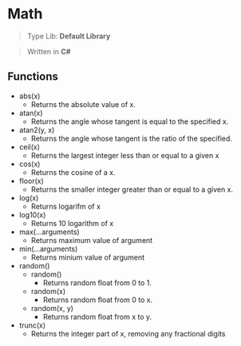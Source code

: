 # Math
>  Type Lib: **Default Library**

>Written in **C#**
## **Functions**
* abs(x)
  + Returns the absolute value of x.
* atan(x)
  + Returns the angle whose tangent is equal to the specified x.
* atan2(y, x)
  + Returns the angle whose tangent is the ratio of the specified.
* ceil(x)
  + Returns the largest integer less than or equal to a given x
* cos(x)
  + Returns the cosine of a x.
* floor(x)
  + Returns the smaller integer greater than or equal to a given x.
* log(x)
  + Returns logarifm of x
* log10(x)
  + Returns 10 logarithm of x
* max(...arguments)
  + Returns maximum value of argument
* min(...arguments)
  + Returns minium value of argument
* random()
  * random()
    + Returns random float from 0 to 1.
  * random(x)
    + Returns random float from 0 to x.
  * random(x, y)
    + Returns random float from x to y.
* trunc(x)
  + Returns the integer part of x, removing any fractional digits